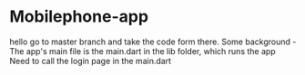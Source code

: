 # Mobilephone-app
hello go to master branch and take the code form there. Some background - 
The app's main file is the main.dart in the lib folder, which runs the app
Need to call the login page in the main.dart 
